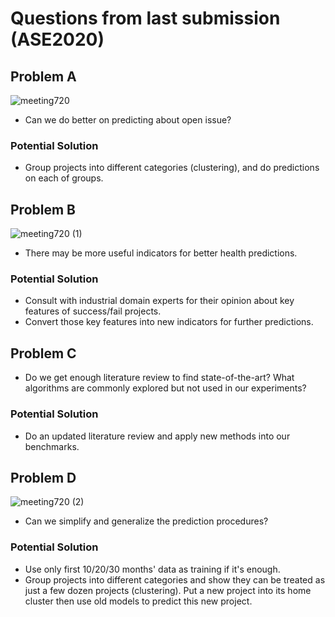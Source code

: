 # Questions from last submission (ASE2020)

## Problem A
![meeting720](https://user-images.githubusercontent.com/16036156/87945498-cfd0c380-ca6e-11ea-82b5-480678c75fc3.png)
- Can we do better on predicting about open issue?
### Potential Solution
- Group projects into different categories (clustering), and do predictions on each of groups.


## Problem B
![meeting720 (1)](https://user-images.githubusercontent.com/16036156/87946512-1ffc5580-ca70-11ea-8d2a-d400c464e41c.png)
- There may be more useful indicators for better health predictions.
### Potential Solution
- Consult with industrial domain experts for their opinion about key features of success/fail projects.
- Convert those key features into new indicators for further predictions.


## Problem C
- Do we get enough literature review to find state-of-the-art? What algorithms are commonly explored but not used in our experiments?
### Potential Solution
- Do an updated literature review and apply new methods into our benchmarks.


## Problem D
![meeting720 (2)](https://user-images.githubusercontent.com/16036156/87948028-2ab7ea00-ca72-11ea-9012-0951155ba217.png)
- Can we simplify and generalize the prediction procedures?
### Potential Solution
- Use only first 10/20/30 months' data as training if it's enough.
- Group projects into different categories and show they can be treated as just a few dozen projects (clustering). Put a new project into its home cluster then use old models to predict this new project.
